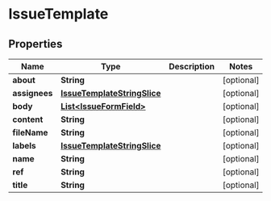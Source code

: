 # IssueTemplate

## Properties
Name | Type | Description | Notes
------------ | ------------- | ------------- | -------------
**about** | **String** |  |  [optional]
**assignees** | [**IssueTemplateStringSlice**](IssueTemplateStringSlice.md) |  |  [optional]
**body** | [**List&lt;IssueFormField&gt;**](IssueFormField.md) |  |  [optional]
**content** | **String** |  |  [optional]
**fileName** | **String** |  |  [optional]
**labels** | [**IssueTemplateStringSlice**](IssueTemplateStringSlice.md) |  |  [optional]
**name** | **String** |  |  [optional]
**ref** | **String** |  |  [optional]
**title** | **String** |  |  [optional]
